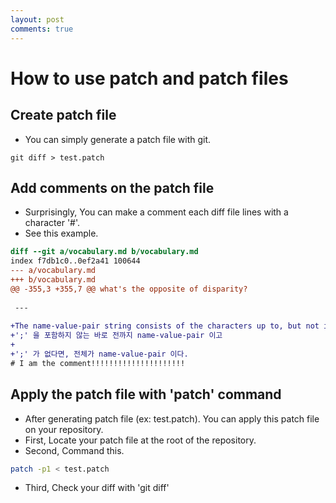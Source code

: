 ```yaml
---
layout: post
comments: true
---
```


# How to use patch and patch files

## Create patch file

* You can simply generate a patch file with git.

~~~
git diff > test.patch
~~~

## Add comments on the patch file

* Surprisingly, You can make a comment each diff file lines with a character '#'.
* See this example.

~~~diff
diff --git a/vocabulary.md b/vocabulary.md
index f7db1c0..0ef2a41 100644
--- a/vocabulary.md
+++ b/vocabulary.md
@@ -355,3 +355,7 @@ what's the opposite of disparity?
 
 ---
 
+The name-value-pair string consists of the characters up to, but not including, the first ';'
+';' 을 포함하지 않는 바로 전까지 name-value-pair 이고
+
+';' 가 없다면, 전체가 name-value-pair 이다.
# I am the comment!!!!!!!!!!!!!!!!!!!!!

~~~

## Apply the patch file with 'patch' command

* After generating patch file (ex: test.patch). You can apply this patch file on your repository.
* First, Locate your patch file at the root of the repository.
* Second, Command this.

~~~bash
patch -p1 < test.patch
~~~

* Third, Check your diff with 'git diff'


